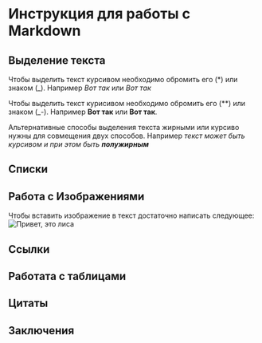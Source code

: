 # Инструкция для работы с Markdown

## Выделение текста
Чтобы выделить текст курсивом необходимо обромить его (*) или знаком (_). Например *Вот так* или _Вот так_

Чтобы  выделить текст курисивом необходимо обромить его (**) или знаком (_-). Например **Вот так** или __Вот так__.

Альтернативные способы выделения текста жирными или курсиво нужны для совмещения двух способов. Например _текст может быть курсивом и при этом быть **полужирным**_

##  Списки

## Работа с Изображениями

Чтобы вставить изображение в текст достаточно написать следующее:
![Привет, это лиса](Foxes.jpg)
## Ссылки

## Работата с таблицами

## Цитаты

## Заключения